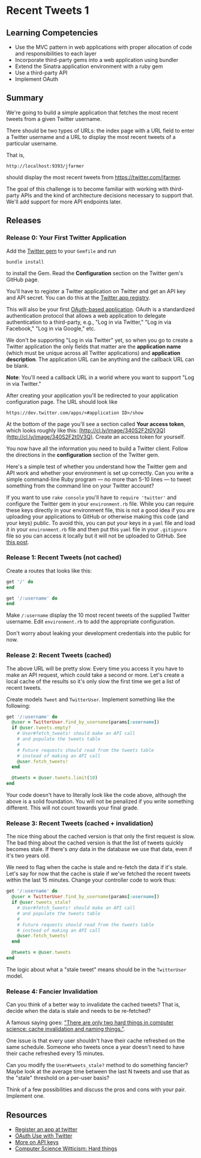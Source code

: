 # Recent Tweets 1



## Learning Competencies

* Use the MVC pattern in web applications with proper allocation of code and
  responsibilities to each layer
* Incorporate third-party gems into a web application using bundler
* Extend the Sinatra application environment with a ruby gem
* Use a third-party API
* Implement OAuth

## Summary

We're going to build a simple application that fetches the most recent tweets
from a given Twitter username.

There should be two types of URLs: the index page with a URL field to enter a
Twitter username and a URL to display the most recent tweets of a particular
username.

That is,

```text
http://localhost:9393/jfarmer
```

should display the most recent tweets from https://twitter.com/jfarmer.

The goal of this challenge is to become familiar with working with third-party
APIs and the kind of architecture decisions necessary to support that.  We'll
add support for more API endpoints later.

## Releases

### Release 0: Your First Twitter Application

Add the [Twitter gem][] to your `Gemfile` and run

```text
bundle install
```

to install the Gem.  Read the **Configuration** section on the Twitter gem's
GitHub page.

You'll have to register a Twitter application on Twitter and get an API key and
API secret.  You can do this at the [Twitter app registry][twitter app registry].

This will also be your first [OAuth-based application][twitter oauth].  OAuth
is a standardized authentication protocol that allows a web application to
delegate authentication to a third-party, e.g., "Log in via Twitter," "Log in
via Facebook," "Log in via Google," etc.

We don't be supporting "Log in via Twitter" yet, so when you go to create a
Twitter application the only fields that matter are the **application name**
(which must be unique across all Twitter applications) and **application
description**.  The application URL can be anything and the callback URL can be
blank.

**Note**: You'll need a callback URL in a world where you want to support "Log
in via Twitter."

After creating your application you'll be redirected to your application
configuration page.  The URL should look like

```text
https://dev.twitter.com/apps/<#application ID>/show
```

At the bottom of the page you'll see a section called **Your access token**,
which looks roughly like this:
[http://cl.ly/image/340S2F2t0V3Q](http://cl.ly/image/340S2F2t0V3Q).  Create an
access token for yourself.

You now have all the information you need to build a Twitter client.  Follow
the directions in the **configuration** section of the Twitter gem.

Here's a simple test of whether you understand how the Twitter gem and API work
and whether your environment is set up correctly.  Can you write a simple
command-line Ruby program &mdash; no more than 5-10 lines &mdash; to tweet
something from the command line on your Twitter account?

If you want to use `rake console` you'll have to `require 'twitter'` and
configure the Twitter gem in your `environment.rb` file.  While you can require
these keys directly in your environment file, this is not a good idea if you
are uploading your applications to GitHub or otherwise making this code (and
your keys) public.  To avoid this, you can put your keys in a `yaml` file and
load it in your `environment.rb` file and then put this `yaml` file in your
`.gitignore` file so you can access it locally but it will not be uploaded to
GitHub. See [this post][breakout session on api keys].

### Release 1: Recent Tweets (not cached)

Create a routes that looks like this:

```ruby
get '/' do
end

get '/:username' do
end
```

Make `/:username` display the 10 most recent tweets of the supplied Twitter
username.  Edit `environment.rb` to add the appropriate configuration.

Don't worry about leaking your development credentials into the public for now.

### Release 2: Recent Tweets (cached)

The above URL will be pretty slow.  Every time you access it you have to make
an API request, which could take a second or more.  Let's create a local cache
of the results so it's only slow the first time we get a list of recent tweets.

Create models `Tweet` and `TwitterUser`.  Implement something like the
following:

```ruby
get '/:username' do
  @user = TwitterUser.find_by_username(params[:username])
  if @user.tweets.empty?
    # User#fetch_tweets! should make an API call
    # and populate the tweets table
    #
    # Future requests should read from the tweets table
    # instead of making an API call
    @user.fetch_tweets!
  end

  @tweets = @user.tweets.limit(10)
end
```

Your code doesn't have to literally look like the code above, although the
above is a solid foundation.  You will not be penalized if you write something
different.  This will not count towards your final grade.

### Release 3: Recent Tweets (cached + invalidation)

The nice thing about the cached version is that only the first request is slow.
The bad thing about the cached version is that the list of tweets quickly
becomes stale.  If there's *any* data in the database we use that data, even if
it's two years old.

We need to flag when the cache is stale and re-fetch the data if it's stale.
Let's say for now that the cache is stale if we've fetched the recent tweets
within the last 15 minutes.  Change your controller code to work thus:

```ruby
get '/:username' do
  @user = TwitterUser.find_by_username(params[:username])
  if @user.tweets_stale?
    # User#fetch_tweets! should make an API call
    # and populate the tweets table
    #
    # Future requests should read from the tweets table
    # instead of making an API call
    @user.fetch_tweets!
  end

  @tweets = @user.tweets
end
```

The logic about what a "stale tweet" means should be in the `TwitterUser`
model.

### Release 4: Fancier Invalidation

Can you think of a better way to invalidate the cached tweets?  That is, decide
when the data is stale and needs to be re-fetched?

A famous saying goes: ["There are only two hard things in computer science:
cache invalidation and naming things."][hard things].

One issue is that every user shouldn't have their cache refreshed on the same
schedule.  Someone who tweets once a year doesn't need to have their cache
refreshed every 15 minutes.

Can you modify the `User#tweets_stale?` method to do something fancier?  Maybe
look at the average time between the last N tweets and use that as the "stale"
threshold on a per-user basis?

Think of a few possibilities and discuss the pros and cons with your pair.
Implement one.

<!-- ## Optimize Your Learning -->

## Resources

* [Register an app at twitter][twitter app registry]
* [OAuth Use with Twitter][twitter oauth]
* [More on API keys][breakout session on api keys]
* [Computer Science Witticism: Hard things][hard things]


[twitter app registry]: https://dev.twitter.com/apps/new
[twitter oauth]: https://dev.twitter.com/docs/auth/oauth/faq
[breakout session on api keys]: https://gist.github.com/dbc-challenges/c513a933644ed9ba2bc8
[hard things]: http://martinfowler.com/bliki/TwoHardThings.html
[Twitter gem]: http://rdoc.info/gems/twitter
